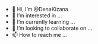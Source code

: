 - 👋 Hi, I’m @DenaKizana
- 👀 I’m interested in ...
- 🌱 I’m currently learning ...
- 💞️ I’m looking to collaborate on ...
- 📫 How to reach me ...

<!---
DenaKizana/DenaKizana is a ✨ special ✨ repository because its `README.md` (this file) appears on your GitHub profile.
You can click the Preview link to take a look at your changes.
--->
